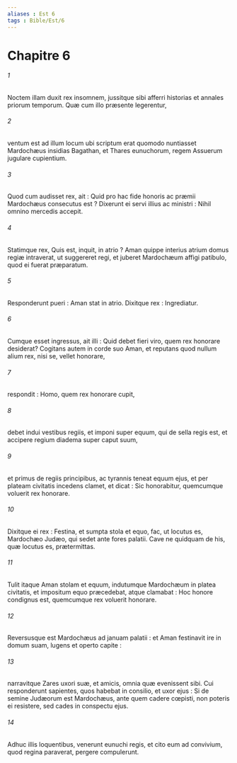 ```yaml
---
aliases : Est 6
tags : Bible/Est/6
---
```


# Chapitre 6

###### 1
Noctem illam duxit rex insomnem, jussitque sibi afferri historias et annales priorum temporum. Quæ cum illo præsente legerentur,
###### 2
ventum est ad illum locum ubi scriptum erat quomodo nuntiasset Mardochæus insidias Bagathan, et Thares eunuchorum, regem Assuerum jugulare cupientium.
###### 3
Quod cum audisset rex, ait : Quid pro hac fide honoris ac præmii Mardochæus consecutus est ? Dixerunt ei servi illius ac ministri : Nihil omnino mercedis accepit.
###### 4
Statimque rex, Quis est, inquit, in atrio ? Aman quippe interius atrium domus regiæ intraverat, ut suggereret regi, et juberet Mardochæum affigi patibulo, quod ei fuerat præparatum.
###### 5
Responderunt pueri : Aman stat in atrio. Dixitque rex : Ingrediatur.
###### 6
Cumque esset ingressus, ait illi : Quid debet fieri viro, quem rex honorare desiderat? Cogitans autem in corde suo Aman, et reputans quod nullum alium rex, nisi se, vellet honorare,
###### 7
respondit : Homo, quem rex honorare cupit,
###### 8
debet indui vestibus regiis, et imponi super equum, qui de sella regis est, et accipere regium diadema super caput suum,
###### 9
et primus de regiis principibus, ac tyrannis teneat equum ejus, et per plateam civitatis incedens clamet, et dicat : Sic honorabitur, quemcumque voluerit rex honorare.
###### 10
Dixitque ei rex : Festina, et sumpta stola et equo, fac, ut locutus es, Mardochæo Judæo, qui sedet ante fores palatii. Cave ne quidquam de his, quæ locutus es, prætermittas.
###### 11
Tulit itaque Aman stolam et equum, indutumque Mardochæum in platea civitatis, et impositum equo præcedebat, atque clamabat : Hoc honore condignus est, quemcumque rex voluerit honorare.
###### 12
Reversusque est Mardochæus ad januam palatii : et Aman festinavit ire in domum suam, lugens et operto capite :
###### 13
narravitque Zares uxori suæ, et amicis, omnia quæ evenissent sibi. Cui responderunt sapientes, quos habebat in consilio, et uxor ejus : Si de semine Judæorum est Mardochæus, ante quem cadere cœpisti, non poteris ei resistere, sed cades in conspectu ejus.
###### 14
Adhuc illis loquentibus, venerunt eunuchi regis, et cito eum ad convivium, quod regina paraverat, pergere compulerunt.
